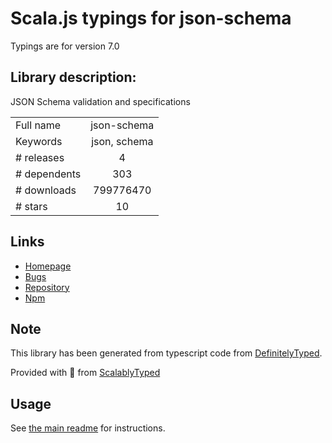
# Scala.js typings for json-schema

Typings are for version 7.0

## Library description:
JSON Schema validation and specifications

|                    |                 |
| ------------------ | :-------------: |
| Full name          | json-schema |
| Keywords           | json, schema |
| # releases         | 4 |
| # dependents       | 303 |
| # downloads        | 799776470 |
| # stars            | 10 |

## Links
- [Homepage](https://github.com/kriszyp/json-schema#readme)
- [Bugs](https://github.com/kriszyp/json-schema/issues)
- [Repository](https://github.com/kriszyp/json-schema)
- [Npm](https://www.npmjs.com/package/json-schema)
    


## Note
This library has been generated from typescript code from [DefinitelyTyped](https://definitelytyped.org).

Provided with :purple_heart: from [ScalablyTyped](https://github.com/oyvindberg/ScalablyTyped)

## Usage
See [the main readme](../../readme.md) for instructions.


